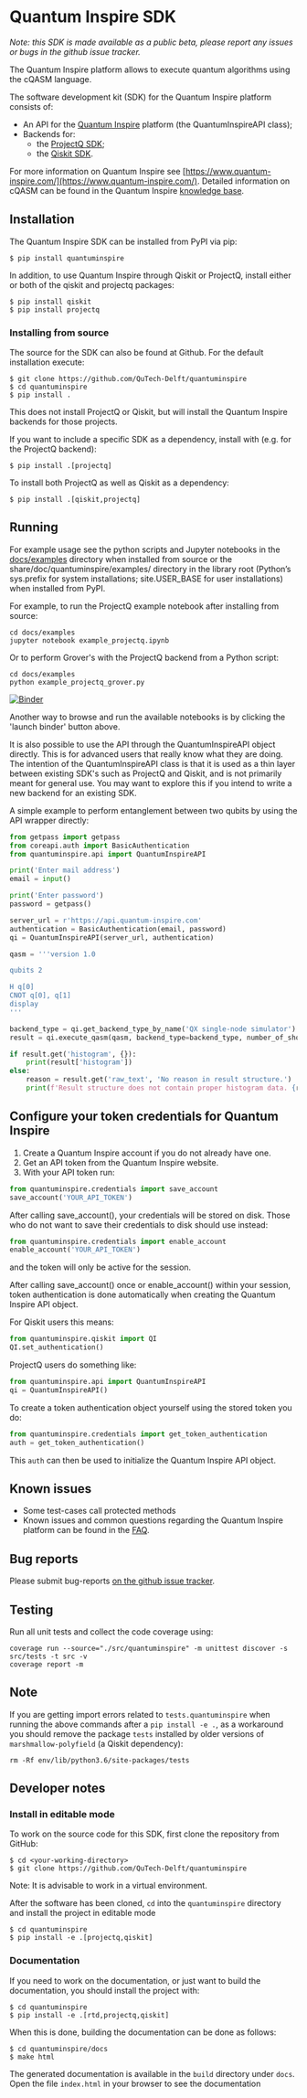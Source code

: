 # Quantum Inspire SDK

*Note: this SDK is made available as a public beta, please report any
issues or bugs in the github issue tracker.*

The Quantum Inspire platform allows to execute quantum algorithms using the cQASM language. 

The software development kit (SDK) for the Quantum Inspire platform consists of:

* An API for the [Quantum Inspire](https://www.quantum-inspire.com/) platform (the QuantumInspireAPI class);
* Backends for:
  * the [ProjectQ SDK](https://github.com/ProjectQ-Framework/ProjectQ);
  * the [Qiskit SDK](https://qiskit.org/).

For more information on Quantum Inspire see
[https://www.quantum-inspire.com/](https://www.quantum-inspire.com/). Detailed information
on cQASM can be found in the Quantum Inspire
[knowledge base](https://www.quantum-inspire.com/kbase/advanced-guide/).


## Installation

The Quantum Inspire SDK can be installed from PyPI via pip:

```
$ pip install quantuminspire
```

In addition, to use Quantum Inspire through Qiskit or ProjectQ, install either or both of
the qiskit and projectq packages:

```
$ pip install qiskit
$ pip install projectq
```

### Installing from source

The source for the SDK can also be found at Github. For the default installation execute:

```
$ git clone https://github.com/QuTech-Delft/quantuminspire
$ cd quantuminspire
$ pip install .
```

This does not install ProjectQ or Qiskit, but will install the Quantum Inspire backends for
those projects.

If you want to include a specific SDK as a dependency, install with
(e.g. for the ProjectQ backend):

```
$ pip install .[projectq]
```

To install both ProjectQ as well as Qiskit as a dependency:

```
$ pip install .[qiskit,projectq]
```

## Running

For example usage see the python scripts and Jupyter notebooks in the [docs/examples](docs/examples) directory
when installed from source or the share/doc/quantuminspire/examples/ directory in the
library root (Python’s sys.prefix for system installations; site.USER_BASE for user
installations) when installed from PyPI.

For example, to run the ProjectQ example notebook after installing from source:

```
cd docs/examples
jupyter notebook example_projectq.ipynb
```

Or to perform Grover's with the ProjectQ backend from a Python script:

```
cd docs/examples
python example_projectq_grover.py
```

[![Binder](https://mybinder.org/badge_logo.svg)](https://mybinder.org/v2/gh/QuTech-Delft/quantuminspire/master?filepath=docs)

Another way to browse and run the available notebooks is by clicking the 'launch binder' button above.

It is also possible to use the API through the QuantumInspireAPI object
directly. This is for advanced users that really know what they are
doing. The intention of the QuantumInspireAPI class is that it is used
as a thin layer between existing SDK's such as ProjectQ and Qiskit,
and is not primarily meant for general use. You may want to explore this
if you intend to write a new backend for an existing SDK.

A simple example to perform entanglement between two qubits by using the
API wrapper directly:

```python
from getpass import getpass
from coreapi.auth import BasicAuthentication
from quantuminspire.api import QuantumInspireAPI

print('Enter mail address')
email = input()

print('Enter password')
password = getpass()

server_url = r'https://api.quantum-inspire.com'
authentication = BasicAuthentication(email, password)
qi = QuantumInspireAPI(server_url, authentication)

qasm = '''version 1.0

qubits 2

H q[0]
CNOT q[0], q[1]
display
'''

backend_type = qi.get_backend_type_by_name('QX single-node simulator')
result = qi.execute_qasm(qasm, backend_type=backend_type, number_of_shots=1024)

if result.get('histogram', {}):
    print(result['histogram'])
else:
    reason = result.get('raw_text', 'No reason in result structure.')
    print(f'Result structure does not contain proper histogram data. {reason}')
```

## Configure your token credentials for Quantum Inspire

1. Create a Quantum Inspire account if you do not already have one.
2. Get an API token from the Quantum Inspire website.
3. With your API token run: 
```python
from quantuminspire.credentials import save_account
save_account('YOUR_API_TOKEN')
```
After calling save_account(), your credentials will be stored on disk.
Those who do not want to save their credentials to disk should use instead:
```python
from quantuminspire.credentials import enable_account
enable_account('YOUR_API_TOKEN')
```
and the token will only be active for the session.

After calling save_account() once or enable_account() within your session, token authentication is done automatically
when creating the Quantum Inspire API object.

For Qiskit users this means:
```python
from quantuminspire.qiskit import QI
QI.set_authentication()
```
ProjectQ users do something like:
```python
from quantuminspire.api import QuantumInspireAPI
qi = QuantumInspireAPI()
```
To create a token authentication object yourself using the stored token you do:
```python
from quantuminspire.credentials import get_token_authentication
auth = get_token_authentication()
```
This `auth` can then be used to initialize the Quantum Inspire API object.
 ## Known issues

* Some test-cases call protected methods
* Known issues and common questions regarding the Quantum Inspire platform
  can be found in the [FAQ](https://www.quantum-inspire.com/faq/).
 
## Bug reports

Please submit bug-reports [on the github issue tracker](https://github.com/QuTech-Delft/quantuminspire/issues).

## Testing

Run all unit tests and collect the code coverage using:

```
coverage run --source="./src/quantuminspire" -m unittest discover -s src/tests -t src -v
coverage report -m
```

## Note

If you are getting import errors related to `tests.quantuminspire` when running
the above commands after a `pip install -e .`, as a workaround you should remove
the package `tests` installed by older versions of `marshmallow-polyfield` (a Qiskit
dependency):

`rm -Rf env/lib/python3.6/site-packages/tests`


## Developer notes

### Install in editable mode

To work on the source code for this SDK, first clone the repository from GitHub:

```
$ cd <your-working-directory>
$ git clone https://github.com/QuTech-Delft/quantuminspire
```

Note: It is advisable to work in a virtual environment.

After the software has been cloned, ``cd`` into the ``quantuminspire`` directory
and install the project in editable mode

```
$ cd quantuminspire
$ pip install -e .[projectq,qiskit]
```

### Documentation

If you need to work on the documentation, or just want to build the documentation,
you should install the project with:

```
$ cd quantuminspire
$ pip install -e .[rtd,projectq,qiskit]
```

When this is done, building the documentation can be done as follows:

```
$ cd quantuminspire/docs
$ make html
```

The generated documentation is available in the ``build`` directory under ``docs``.
Open the file ``index.html`` in your browser to see the documentation
